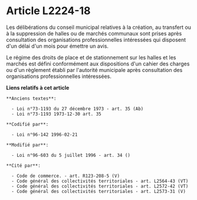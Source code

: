 # Article L2224-18

Les délibérations du conseil municipal relatives à la création, au transfert ou à la suppression de halles ou de marchés
communaux sont prises après consultation des organisations professionnelles intéressées qui disposent d'un délai d'un mois
pour émettre un avis.

Le régime des droits de place et de stationnement sur les halles et les marchés est défini conformément aux dispositions d'un
cahier des charges ou d'un règlement établi par l'autorité municipale après consultation des organisations professionnelles
intéressées.

**Liens relatifs à cet article**

	**Anciens textes**:

	  - Loi n°73-1193 du 27 décembre 1973 - art. 35 (Ab)
	  - Loi n°73-1193 1973-12-30 art. 35

	**Codifié par**:

	  - Loi n°96-142 1996-02-21

	**Modifié par**:

	  - Loi n°96-603 du 5 juillet 1996 - art. 34 ()

	**Cité par**:

	  - Code de commerce. - art. R123-208-5 (V)
	  - Code général des collectivités territoriales - art. L2564-43 (VT)
	  - Code général des collectivités territoriales - art. L2572-42 (VT)
	  - Code général des collectivités territoriales - art. L2573-31 (V)
